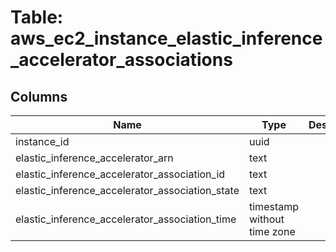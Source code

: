 
# Table: aws_ec2_instance_elastic_inference_accelerator_associations

## Columns
| Name        | Type           | Description  |
| ------------- | ------------- | -----  |
|instance_id|uuid||
|elastic_inference_accelerator_arn|text||
|elastic_inference_accelerator_association_id|text||
|elastic_inference_accelerator_association_state|text||
|elastic_inference_accelerator_association_time|timestamp without time zone||
